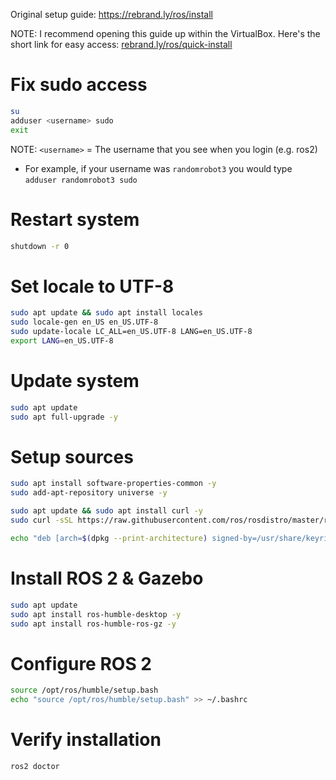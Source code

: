 Original setup guide: https://rebrand.ly/ros/install

NOTE: I recommend opening this guide up within the VirtualBox. Here's the short link for easy access: [rebrand.ly/ros/quick-install](https://rebrand.ly/ros/quick-install)

# Fix sudo access
```bash
su
adduser <username> sudo
exit
```

NOTE: `<username>` = The username that you see when you login (e.g. ros2)
* For example, if your username was `randomrobot3` you would type `adduser randomrobot3 sudo`
  
# Restart system
```bash
shutdown -r 0
```

# Set locale to UTF-8
```bash
sudo apt update && sudo apt install locales
sudo locale-gen en_US en_US.UTF-8
sudo update-locale LC_ALL=en_US.UTF-8 LANG=en_US.UTF-8
export LANG=en_US.UTF-8
```

# Update system

```bash
sudo apt update
sudo apt full-upgrade -y
```

# Setup sources

```bash
sudo apt install software-properties-common -y
sudo add-apt-repository universe -y

sudo apt update && sudo apt install curl -y
sudo curl -sSL https://raw.githubusercontent.com/ros/rosdistro/master/ros.key -o /usr/share/keyrings/ros-archive-keyring.gpg

echo "deb [arch=$(dpkg --print-architecture) signed-by=/usr/share/keyrings/ros-archive-keyring.gpg] http://packages.ros.org/ros2/ubuntu $(. /etc/os-release && echo $UBUNTU_CODENAME) main" | sudo tee /etc/apt/sources.list.d/ros2.list > /dev/null
```

# Install ROS 2 & Gazebo

```bash
sudo apt update
sudo apt install ros-humble-desktop -y
sudo apt install ros-humble-ros-gz -y
```

# Configure ROS 2
```bash
source /opt/ros/humble/setup.bash
echo "source /opt/ros/humble/setup.bash" >> ~/.bashrc
```

# Verify installation
```bash
ros2 doctor
```